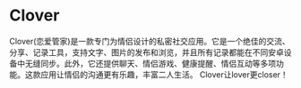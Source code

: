 # Clover
Clover(恋爱管家)是一款专门为情侣设计的私密社交应用。它是一个绝佳的交流、分享、记录工具，支持文字、图片的发布和浏览，并且所有记录都能在不同安卓设备中无缝同步。此外，它还提供聊天、情侣游戏、健康提醒、情侣互动等多项功能。这款应用让情侣的沟通更有乐趣，丰富二人生活。 Clover让lover更closer！ 
